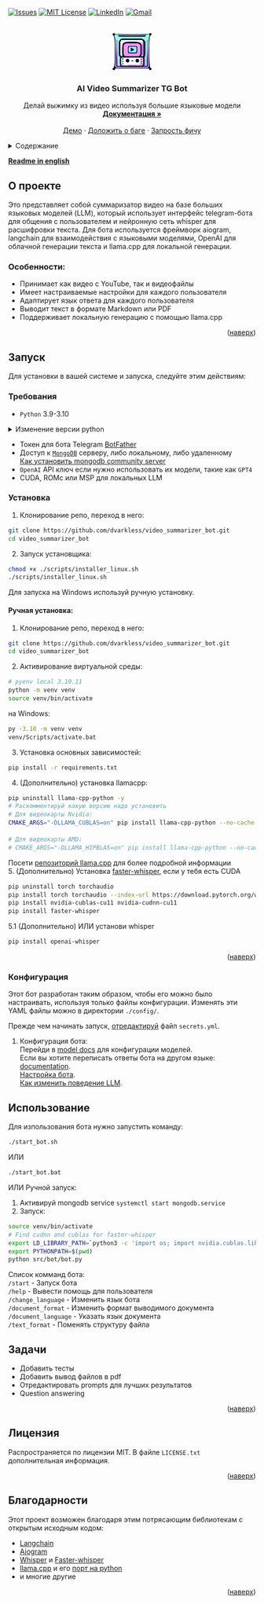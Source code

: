 <a name="readme-top"></a>

<!-- PROJECT SHIELDS -->
[![Issues][issues-shield]][issues-url]
[![MIT License][license-shield]][license-url]
[![LinkedIn][linkedin-shield]][linkedin-url]
[![Gmail][gmail-shield]][gmail-url]

<!-- PROJECT LOGO -->
<br />
<div align="center">
  <a href="https://github.com/dvarkless/video_summarizer_bot">
    <img src="assets/logo.png" alt="Logo" width="80" height="80">
  </a>

  <h3 align="center">AI Video Summarizer TG Bot</h3>

  <p align="center">
    Делай выжимку из видео используя большие языковые модели
    <br />
    <a href="https://github.com/dvarkless/video_summarizer_bot/docs/settings.md"><strong>Документация »</strong></a>
    <br />
    <br />
    <a href="https://github.com/dvarkless/video_summarizer_bot/tree/master#demo">Демо</a>
    ·
    <a href="https://github.com/dvarkless/video_summarizer_bot/issues">Доложить о баге</a>
    ·
    <a href="https://github.com/dvarkless/video_summarizer_bot/issues">Запрость фичу</a>
  </p>
</div>


<details>
<summary>Содержание</summary>

- [О проекте](#about-project)
- [Запуск](#getting-started)
- [Требования](#prerequisites)
- [Установка](#installation)
- [Конфигурация](#configuration)
- [Использование](#usage)
- [Задачи](#to-do)
- [Лицензия](#license)
- [Благодарности](#acknowledgments)

</details>

[**Readme in english**][readme]

<!-- ABOUT THE PROJECT -->
<h2 id="about-project">О проекте </h2>

Это представляет собой суммаризатор видео на базе больших языковых моделей (LLM), который использует интерфейс telegram-бота для общения с пользователем и нейронную сеть whisper для расшифровки текста. Для бота используется фреймворк aiogram, langchain для взаимодействия с языковыми моделями, OpenAI для облачной генерации текста и llama.cpp для локальной генерации.  


### Особенности:
- Принимает как видео с YouTube, так и видеофайлы
- Имеет настраиваемые настройки для каждого пользователя
- Адаптирует язык ответа для каждого пользователя
- Выводит текст в формате Markdown или PDF
- Поддерживает локальную генерацию с помощью llama.cpp

<p align="right">(<a href="#readme-top">наверх</a>)</p>


<!-- GETTING STARTED -->
<h2 id="getting-started">Запуск </h2>

Для установки в вашей системе и запуска, следуйте этим действиям:

<h3 id="prerequisites">Требования </h3>

- `Python` 3.9-3.10
<details>
	<summary>Изменение версии python</summary>

#### Linux/MacOS:
Установка нужной версии используя `pyenv` на Linux:  

```sh
cd video_summarizer_bot
pyenv local 3.10.11
```  

[**Установка Pyenv**](https://github.com/pyenv/pyenv#installation)

#### Windows:
[Как запускать разные версии python на windows][python-versions-windows]

</details>

- Токен для бота Telegram [BotFather](https://t.me/BotFather)
- Доступ к [`MongoDB`][mongodb-community] серверу, либо локальному, либо удаленному  
[Как установить mongodb community server][mongodb-community]
- `OpenAI` API ключ если нужно использовать их модели, такие как `GPT4`
- CUDA, ROMc или MSP для локальных LLM  


<h3 id="installation">Установка </h3>

1. Клонирование репо, переход в него:   
```sh
git clone https://github.com/dvarkless/video_summarizer_bot.git
cd video_summarizer_bot
```   
2. Запуск установщика:   
```sh
chmod +x ./scripts/installer_linux.sh
./scripts/installer_linux.sh
```   
Для запуска на Windows используй ручную установку.  

#### Ручная установка:  
1. Клонирование репо, переход в него:  
```sh
git clone https://github.com/dvarkless/video_summarizer_bot.git
cd video_summarizer_bot
```
2. Активирование виртуальной среды:  
```sh
# pyenv local 3.10.11
python -m venv venv
source venv/bin/activate
```  
на Windows:  
```sh
py -3.10 -m venv venv
venv/Scripts/activate.bat
```  
3. Установка основных зависимостей:   
```sh
pip install -r requirements.txt
```
4. (Дополнительно) установка llamacpp:  
```sh
pip uninstall llama-cpp-python -y
# Раскомментируй какую версию надо установить
# Для видеокарты Nvidia:
CMAKE_ARGS="-DLLAMA_CUBLAS=on" pip install llama-cpp-python --no-cache-dir

# Для видеокарты AMD:
# CMAKE_ARGS="-DLLAMA_HIPBLAS=on" pip install llama-cpp-python --no-cache-dir
```  
Посети [репозиторий llama.cpp](https://github.com/ggerganov/llama.cpp#blas-build) для более подробной информации  
5. (Дополнительно) Установка [faster-whisper](faster-whisper-repo), если у тебя есть CUDA  
```sh
pip uninstall torch torchaudio
pip install torch torchaudio --index-url https://download.pytorch.org/whl/cu118 --no-cache-dir
pip install nvidia-cublas-cu11 nvidia-cudnn-cu11
pip install faster-whisper
```  
5.1 (Дополнительно) ИЛИ установи whisper  
```sh
pip install openai-whisper
```  

<p align="right">(<a href="#readme-top">наверх</a>)</p>

<h3 id="configuration">Конфигурация </h3>

Этот бот разработан таким образом, чтобы его можно было настраивать, используя только файлы конфигурации. Изменять эти YAML файлы можно в директории `./config/`.

Прежде чем начинать запуск, [отредактируй][settings_docs] файл `secrets.yml`.  

1. Конфигурация бота:  
Перейди в [model docs][model_docs] для конфигурации моделей.  
Если вы хотите переписать ответы бота на другом языке:
[documentation][language_docs].  
[Настройка бота][settings_docs].  
[Как изменить поведение LLM][prompts_docs].  

<!-- USAGE EXAMPLES -->

<h2 id="usage">Использование </h2>

Для изпользования бота нужно запустить команду:  
```sh
./start_bot.sh
```
ИЛИ
```sh
./start_bot.bat
```
ИЛИ
Ручной запуск:
1. Активируй mongodb service `systemctl start mongodb.service`
2. Запуск:
```sh
source venv/bin/activate
# Find cudnn and cublas for faster-whisper
export LD_LIBRARY_PATH=`python3 -c 'import os; import nvidia.cublas.lib; import nvidia.cudnn.lib; print(os.path.dirname(nvidia.cublas.lib.__file__) + ":" + os.path.dirname(nvidia.cudnn.lib.__file__))'`
export PYTHONPATH=$(pwd)
python src/bot/bot.py
```

Список комманд бота:  
`/start` - Запуск бота  
`/help` - Вывести помощь для пользователя  
`/change_language` - Изменить язык бота  
`/document_format` - Изменить формат выводимого документа  
`/document_language` - Указать язык документа  
`/text_format` - Поменять структуру файла  

<!-- TODOS -->
<h2 id="to-do">Задачи </h2>

- Добавить тесты
- Добавить вывод файлов в pdf
- Отредактировать prompts для лучших результатов
- Question answering

<p align="right">(<a href="#readme-top">наверх</a>)</p>

<!-- LICENSE -->
<h2 id="license">Лицензия </h2>

Распространяется по лицензии MIT. В файле `LICENSE.txt ` дополнительная информация.

<p align="right">(<a href="#readme-top">наверх</a>)</p>


<!-- ACKNOWLEDGMENTS -->
<h2 id="acknowledgments">Благодарности </h2>

Этот проект возможен благодаря этим потрясающим библиотекам с открытым исходным кодом:
- [Langchain][langchain-repo]
- [Aiogram][aiogram-repo]
- [Whisper][whisper-repo] и [Faster-whisper][faster-whisper-repo]
- [llama.cpp][llama-cpp-repo] и его [порт на python][llama-cpp-python-repo]
- и многие другие

<p align="right">(<a href="#readme-top">наверх</a>)</p>


<!-- MARKDOWN LINKS & IMAGES -->
<!-- https://www.markdownguide.org/basic-syntax/#reference-style-links -->
[issues-shield]: https://img.shields.io/github/issues/dvarkless/video_summarizer_bot.svg?style=for-the-badge
[license-shield]: https://img.shields.io/github/license/dvarkless/video_summarizer_bot.svg?style=for-the-badge
[linkedin-shield]: https://img.shields.io/badge/-LinkedIn-black.svg?style=for-the-badge&logo=linkedin&colorB=555
[gmail-shield]: https://img.shields.io/badge/-Gmail-black.svg?style=for-the-badge&logo=gmail&colorB=555

[issues-url]: https://github.com/dvarkless/video_summarizer_bot/issues
[license-url]: https://github.com/dvarkless/video_summarizer_bot/blob/master/LICENSE.txt
[gmail-url]: mailto:dvarkless@gmail.com
[linkedin-url]: https://linkedin.com/in/dvarkless

[python-versions-windows]: https://stackoverflow.com/questions/4583367/how-to-run-multiple-python-versions-on-windows

[self-repo]: https://github.com/dvarkless/video_summarizer_bot
[faster-whisper-repo]: https://github.com/guillaumekln/faster-whisper
[whisper-repo]: https://github.com/openai/whisper
[llama-cpp-repo]: https://github.com/ggerganov/llama.cpp
[llama-cpp-python-repo]: https://github.com/abetlen/llama-cpp-python
[mongodb-community]: https://www.mongodb.com/try/download/community
[langchain-repo]: https://github.com/langchain-ai/langchain
[aiogram-repo]: https://github.com/aiogram/aiogram

[readme]: README.md
[model_docs]: docs/models.md
[settings_docs]: docs/settings.md
[prompts_docs]: docs/prompts.md
[language_docs]: docs/bot_locale.md
